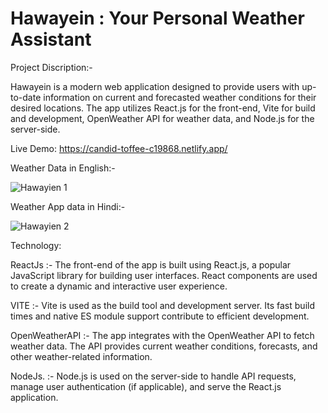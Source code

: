 # Hawayein : Your Personal Weather Assistant

 Project Discription:-
 
Hawayein is a modern web application designed to provide users with up-to-date information on current and forecasted weather conditions for their desired locations. The app utilizes React.js for the front-end, Vite for build and development, OpenWeather API for weather data, and Node.js for the server-side.

Live Demo: https://candid-toffee-c19868.netlify.app/





Weather Data in English:-


![Hawayien 1](https://github.com/Aniwesh20/Hawayien-app/assets/96642963/efbfeb97-a33f-4a12-b030-54f0e94784c9)


Weather App data in Hindi:-


![Hawayien 2](https://github.com/Aniwesh20/Hawayien-app/assets/96642963/8068b0fe-2b65-4412-ab77-54317e76e0cf)



Technology: 

ReactJs :- The front-end of the app is built using React.js, a popular JavaScript library for building user interfaces. React components are used to create a dynamic and interactive user experience.

VITE :- Vite is used as the build tool and development server. Its fast build times and native ES module support contribute to efficient development.

OpenWeatherAPI :- The app integrates with the OpenWeather API to fetch weather data. The API provides current weather conditions, forecasts, and other weather-related information.
 
NodeJs. :- Node.js is used on the server-side to handle API requests, manage user authentication (if applicable), and serve the React.js application.
